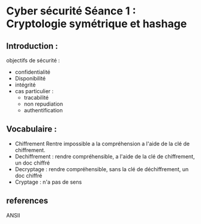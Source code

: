 # Cyber sécurité Séance 1 : Cryptologie symétrique et hashage

## Introduction :

objectifs de sécurité : 
- confidentialité 
- Disponibilité
- intégrité
- cas particulier :
    - tracabilité 
    - non repudiation 
    - authentification

## Vocabulaire : 
- Chiffrement Rentre impossible a la compréhension a l'aide de la clé de chiffrement.
- Dechiffrement : rendre compréhensible, a l'aide de la clé de chiffrement, un doc chiffré
- Decryptage : rendre compréhensible, sans la clé de déchiffrement, un doc chiffré 
- Cryptage : n'a pas de sens

## references 

ANSII 